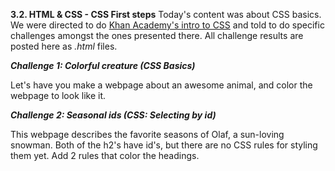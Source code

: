 **3.2. HTML & CSS - CSS First steps**
Today's content was about CSS basics. We were directed to do [Khan Academy's intro to CSS](https://pt.khanacademy.org/computing/computer-programming/html-css/intro-to-css/pt/css-basics) and told to do specific challenges amongst the ones presented there. All challenge results are posted here as _.html_ files.

***Challenge 1: Colorful creature (CSS Basics)***

Let's have you make a webpage about an awesome animal, and color the webpage to look like it.

***Challenge 2: Seasonal ids (CSS: Selecting by id)***

This webpage describes the favorite seasons of Olaf, a sun-loving snowman. Both of the h2's have id's, but there are no CSS rules for styling them yet. Add 2 rules that color the headings.